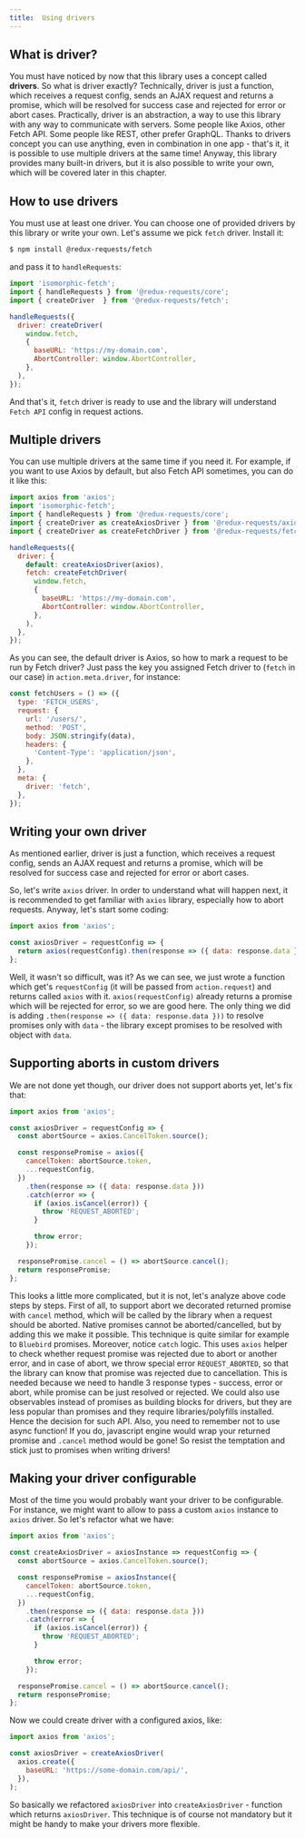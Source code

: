 ```yaml
---
title:  Using drivers
---
```


## What is driver?

You must have noticed by now that this library uses a concept called **drivers**.
So what is driver exactly? Technically, driver is just a function, which receives a request config,
sends an AJAX request and returns a promise, which will be resolved for success case and
rejected for error or abort cases. Practically, driver is an abstraction, a way to use this library
with any way to communicate with servers. Some people like Axios, other Fetch API. Some people like
REST, other prefer GraphQL. Thanks to drivers concept you can use anything, even in combination in one app -
that's it, it is possible to use multiple drivers at the same time! Anyway, this library
provides many built-in drivers, but it is also possible to write your own, which
will be covered later in this chapter.

## How to use drivers

You must use at least one driver. You can choose one of provided drivers by this library
or write your own. Let's assume we pick `fetch` driver. Install it:
```bash
$ npm install @redux-requests/fetch
```
and pass it to `handleRequests`:
```js
import 'isomorphic-fetch';
import { handleRequests } from '@redux-requests/core';
import { createDriver  } from '@redux-requests/fetch';

handleRequests({
  driver: createDriver(
    window.fetch,
    {
      baseURL: 'https://my-domain.com',
      AbortController: window.AbortController,
    },
  ),
});
```

And that's it, `fetch` driver is ready to use and the library will understand
`Fetch API` config in request actions.

## Multiple drivers

You can use multiple drivers at the same time if you need it. For example, if you want to use Axios by default, but also Fetch API
sometimes, you can do it like this:
```js
import axios from 'axios';
import 'isomorphic-fetch';
import { handleRequests } from '@redux-requests/core';
import { createDriver as createAxiosDriver } from '@redux-requests/axios';
import { createDriver as createFetchDriver } from '@redux-requests/fetch';

handleRequests({
  driver: {
    default: createAxiosDriver(axios),
    fetch: createFetchDriver(
      window.fetch,
      {
        baseURL: 'https://my-domain.com',
        AbortController: window.AbortController,
      },
    ),
  },
});
```

As you can see, the default driver is Axios, so how to mark a request to be run by Fetch driver?
Just pass the key you assigned Fetch driver to (`fetch` in our case) in `action.meta.driver`, for instance:
```js
const fetchUsers = () => ({
  type: 'FETCH_USERS',
  request: {
    url: '/users/',
    method: 'POST',
    body: JSON.stringify(data),
    headers: {
      'Content-Type': 'application/json',
    },
  },
  meta: {
    driver: 'fetch',
  },
});
```

## Writing your own driver

As mentioned earlier, driver is just a function, which receives a request config,
sends an AJAX request and returns a promise, which will be resolved for success case and rejected for error or abort cases.

So, let's write `axios` driver. In order to understand what will happen next, it is recommended
to get familiar with `axios` library, especially how to abort requests. Anyway, let's start some coding:
```js
import axios from 'axios';

const axiosDriver = requestConfig => {
  return axios(requestConfig).then(response => ({ data: response.data }));
};
```

Well, it wasn't so difficult, was it? As we can see, we just wrote a function
which get's `requestConfig` (it will be passed from `action.request`) and returns
called `axios` with it. `axios(requestConfig)` already returns a promise which will
be rejected for error, so we are good here. The only thing we did is adding
`.then(response => ({ data: response.data }))` to resolve promises only with `data` -
the library except promises to be resolved with object with `data`.

## Supporting aborts in custom drivers

We are not done yet though, our driver does not support aborts yet, let's fix that:
```js
import axios from 'axios';

const axiosDriver = requestConfig => {
  const abortSource = axios.CancelToken.source();

  const responsePromise = axios({
    cancelToken: abortSource.token,
    ...requestConfig,
  })
    .then(response => ({ data: response.data }))
    .catch(error => {
      if (axios.isCancel(error)) {
        throw 'REQUEST_ABORTED';
      }

      throw error;
    });

  responsePromise.cancel = () => abortSource.cancel();
  return responsePromise;
};
```

This looks a little more complicated, but it is not, let's analyze above code steps
by steps. First of all, to support abort we decorated returned promise with `cancel`
method, which will be called by the library when a request should be aborted. Native
promises cannot be aborted/cancelled, but by adding this we make it possible. This technique
is quite similar for example to `Bluebird` promises. Moreover, notice `catch` logic.
This uses `axios` helper to check whether request promise was rejected due to abort
or another error, and in case of abort, we throw special error `REQUEST_ABORTED`, so that
the library can know that promise was rejected due to cancellation. This is needed because
we need to handle 3 response types - success, error or abort, while promise can be just
resolved or rejected. We could also use observables instead of promises as building blocks
for drivers, but they are less popular than promises and they require libraries/polyfills installed.
Hence the decision for such API. Also, you need to remember not to use async function!
If you do, javascript engine would wrap your returned promise and `.cancel` method would be gone!
So resist the temptation and stick just to promises when writing drivers!

## Making your driver configurable

Most of the time you would probably want your driver to be configurable. For instance,
we might want to allow to pass a custom `axios` instance to `axios` driver. So let's refactor what we have:
```js
import axios from 'axios';

const createAxiosDriver = axiosInstance => requestConfig => {
  const abortSource = axios.CancelToken.source();

  const responsePromise = axiosInstance({
    cancelToken: abortSource.token,
    ...requestConfig,
  })
    .then(response => ({ data: response.data }))
    .catch(error => {
      if (axios.isCancel(error)) {
        throw 'REQUEST_ABORTED';
      }

      throw error;
    });

  responsePromise.cancel = () => abortSource.cancel();
  return responsePromise;
};
```

Now we could create driver with a configured axios, like:
```js
import axios from 'axios';

const axiosDriver = createAxiosDriver(
  axios.create({
    baseURL: 'https://some-domain.com/api/',
  }),
);
```

So basically we refactored `axiosDriver` into `createAxiosDriver` - function which
returns `axiosDriver`. This technique is of course not mandatory but it might be handy
to make your drivers more flexible.

